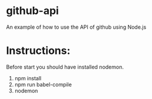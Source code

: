 # github-api
An example of how to use the API of github using Node.js

# Instructions:
  
Before start you should have installed nodemon.

  1. npm install
  2. npm run babel-compile
  3. nodemon
